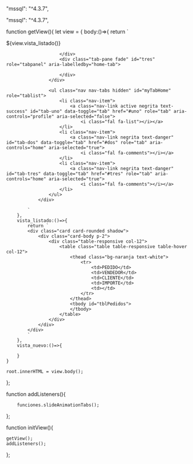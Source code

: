 "mssql": "^4.3.7",

"mssql": "^4.3.7",


function getView(){
    let view = {
        body:()=>{
            return `
                <div class="col-12 p-0 bg-white">
                    <div class="tab-content" id="myTabHomeContent">
                        <div class="tab-pane fade show active" id="uno" role="tabpanel" aria-labelledby="receta-tab">
                            ${view.vista_listado()}
                        </div>
                        <div class="tab-pane fade" id="dos" role="tabpanel" aria-labelledby="home-tab">
                           
                            
                        </div>
                        <div class="tab-pane fade" id="tres" role="tabpanel" aria-labelledby="home-tab">
                            
                        </div>    
                    </div>

                    <ul class="nav nav-tabs hidden" id="myTabHome" role="tablist">
                        <li class="nav-item">
                            <a class="nav-link active negrita text-success" id="tab-uno" data-toggle="tab" href="#uno" role="tab" aria-controls="profile" aria-selected="false">
                                <i class="fal fa-list"></i></a>
                        </li>
                        <li class="nav-item">
                            <a class="nav-link negrita text-danger" id="tab-dos" data-toggle="tab" href="#dos" role="tab" aria-controls="home" aria-selected="true">
                                <i class="fal fa-comments"></i></a>
                        </li>  
                        <li class="nav-item">
                            <a class="nav-link negrita text-danger" id="tab-tres" data-toggle="tab" href="#tres" role="tab" aria-controls="home" aria-selected="true">
                                <i class="fal fa-comments"></i></a>
                        </li>         
                    </ul>
                </div>
               
            `
        },
        vista_listado:()=>{
            return `
            <div class="card card-rounded shadow">
                <div class="card-body p-2">
                    <div class="table-responsive col-12">
                        <table class="table table-responsive table-hover col-12">
                            <thead class="bg-naranja text-white">
                                <tr>
                                    <td>PEDIDO</td>
                                    <td>VENDEDOR</td>
                                    <td>CLIENTE</td>
                                    <td>IMPORTE</td>
                                    <td></td>
                                </tr>
                            </thead>
                            <tbody id="tblPedidos">
                            </tbody>
                        </table>
                    </div>
                </div>
            </div>
            `
        },
        vista_nuevo:()=>{

        }
    }

    root.innerHTML = view.body();

};

function addListeners(){


        funciones.slideAnimationTabs();
};

function initView(){

    getView();
    addListeners();

};
